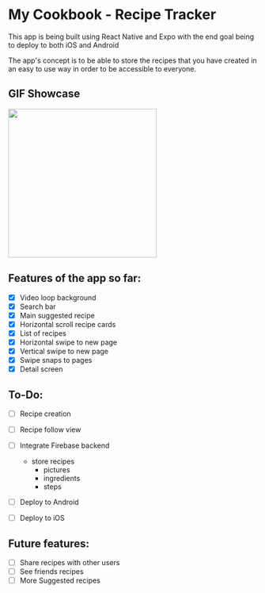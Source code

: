 # My Cookbook - Recipe Tracker

This app is being built using React Native and Expo with the end goal being to deploy to both iOS and Android

The app's concept is to be able to store the recipes that you have created in an easy to use way in order to be accessible to everyone.

## GIF Showcase

<img src="/recipe2_1.gif?raw=true" width="300px">

## Features of the app so far:

- [x] Video loop background
- [x] Search bar
- [x] Main suggested recipe
- [x] Horizontal scroll recipe cards
- [x] List of recipes
- [x] Horizontal swipe to new page
- [x] Vertical swipe to new page
- [x] Swipe snaps to pages
- [x] Detail screen

## To-Do:
- [ ] Recipe creation
- [ ] Recipe follow view
- [ ] Integrate Firebase backend 
  - store recipes
    - pictures
    - ingredients
    - steps

- [ ] Deploy to Android
- [ ] Deploy to iOS

## Future features:

- [ ] Share recipes with other users
- [ ] See friends recipes
- [ ] More Suggested recipes
